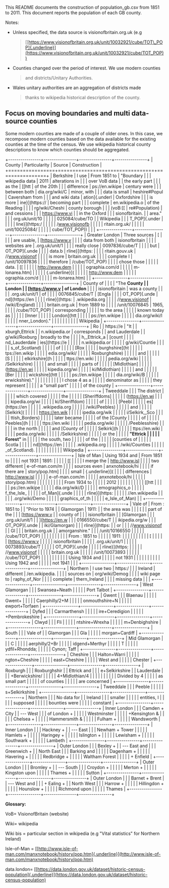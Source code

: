 This README documents the construction of population\_gb.csv from 1851
to 2011. This document reports the population of each GB county.

Notes:

-   Unless specified, the data source is visionofbritain.org.uk (e.g
    > [[https://www.visionofbritain.org.uk/unit/10032921/cube/TOT\_POP]{.underline}](https://www.visionofbritain.org.uk/unit/10032921/cube/TOT_POP))

-   Counties changed over the period of interest. We use modern counties
    > and districts/Unitary Authorities.

-   Wales unitary authorities are an aggregation of districts made
    > thanks to wikipedia historical description of the county.

Focus on moving boundaries and multi data-source counties
---------------------------------------------------------

Some modern counties are made of a couple of older ones. In this case,
we recompose modern counties based on the data available for the
existing counties at the time of the census. We use wikipedia historical
county descriptions to know which counties should be aggregated.

+----------------+----------------+----------------+----------------+
| County         | Particularity  | Source         | Construction   |
+================+================+================+================+
| Berkshire      | I use          | From 1851 to   | "Boundary      |
|                | wikipedia data | 2011           | alterations in |
|                | over VoB data  |                | the early part |
|                | as the         | [[htt          | of the 20th    |
|                | difference     | ps://en.wikipe | century were   |
|                | between both   | dia.org/wiki/C | minor, with    |
|                | data is small  | heshire\#Popul | Caversham from |
|                | and wiki data  | ation]{.underl | Oxfordshire    |
|                | is more        | ine}](https:// | becoming part  |
|                | complete       | en.wikipedia.o | of the Reading |
|                |                | rg/wiki/Cheshi | county borough |
|                | (voB:[[        | re#Population) | and cessions   |
|                | https://www.vi |                | in the Oxford  |
|                | sionofbritain. |                | area."         |
|                | org.uk/unit/10 |                |                |
|                | 025084/cube/TO |                | Wikipedia      |
|                | T\_POP]{.under |                |                |
|                | line}](https:/ |                |                |
|                | /www.visionofb |                |                |
|                | ritain.org.uk/ |                |                |
|                | unit/10025084/ |                |                |
|                | cube/TOT_POP)) |                |                |
+----------------+----------------+----------------+----------------+
| Greater London | Three sources  | [              |                |
|                | are usable,    | [https://www.v |                |
|                | data from both | isionofbritain |                |
|                | websites are   | .org.uk/unit/1 |                |
|                | really close   | 0097836/cube/T |                |
|                | but            | OT\_POP]{.unde |                |
|                | data.b         | rline}](https: |                |
|                | ritain.gouv.uk | //www.visionof |                |
|                | is more        | britain.org.uk |                |
|                | complete I     | /unit/10097836 |                |
|                | therefore      | /cube/TOT_POP) |                |
|                | chose those    |                |                |
|                | data.          | [[             |                |
|                |                | http://www.dem |                |
|                |                | ographia.com/d |                |
|                |                | m-lonarea.htm] |                |
|                |                | {.underline}]( |                |
|                |                | http://www.dem |                |
|                |                | ographia.com/d |                |
|                |                | m-lonarea.htm) |                |
+----------------+----------------+----------------+----------------+
| County of      |                | [              | "The **County  |
| London         |                | [https://www.v | of London**    |
|                |                | isionofbritain | was a county   |
|                |                | .org.uk/unit/1 | of             |
|                |                | 0076845/cube/T | [Engla         |
|                |                | OT\_POP]{.unde | nd](https://en |
|                |                | rline}](https: | .wikipedia.org |
|                |                | //www.visionof | /wiki/England) |
|                |                | britain.org.uk | from 1889 to   |
|                |                | /unit/10076845 | 1965,          |
|                |                | /cube/TOT_POP) | corresponding  |
|                |                |                | to the area    |
|                |                |                | known today as |
|                |                |                | [Inner         |
|                |                |                | London](htt    |
|                |                |                | ps://en.wikipe |
|                |                |                | dia.org/wiki/I |
|                |                |                | nner_London)." |
|                |                |                |                |
|                |                |                | Wikipedia      |
+----------------+----------------+----------------+----------------+
| Ro             |                | https://e      | "It            |
| xburgh,Ettrick |                | n.wikipedia.or | corresponds    |
| and Lauderdale |                | g/wiki/Roxburg | broadly to the |
|                |                | h,\_Ettrick\_a | [count         |
|                |                | nd\_Lauderdale | ies](https://e |
|                |                |                | n.wikipedia.or |
|                |                |                | g/wiki/Countie |
|                |                |                | s_of_Scotland) |
|                |                |                | of             |
|                |                |                | [Rox           |
|                |                |                | burghshire](ht |
|                |                |                | tps://en.wikip |
|                |                |                | edia.org/wiki/ |
|                |                |                | Roxburghshire) |
|                |                |                | and            |
|                |                |                | [S             |
|                |                |                | elkirkshire](h |
|                |                |                | ttps://en.wiki |
|                |                |                | pedia.org/wiki |
|                |                |                | /Selkirkshire) |
|                |                |                | and small      |
|                |                |                | parts of       |
|                |                |                | [Midlothian]   |
|                |                |                | (https://en.wi |
|                |                |                | kipedia.org/wi |
|                |                |                | ki/Midlothian) |
|                |                |                | and            |
|                |                |                | [Ber           |
|                |                |                | wickshire](htt |
|                |                |                | ps://en.wikipe |
|                |                |                | dia.org/wiki/B |
|                |                |                | erwickshire)." |
|                |                |                |                |
|                |                |                | I chose 4 as a |
|                |                |                | denominator as |
|                |                |                | they represent |
|                |                |                | a "small part" |
|                |                |                | of the county  |
+----------------+----------------+----------------+----------------+
| Tweeddale      |                |                | The district   |
|                |                |                | which covered  |
|                |                |                | the            |
|                |                |                | [Sheriffdoms]  |
|                |                |                | (https://en.wi |
|                |                |                | kipedia.org/wi |
|                |                |                | ki/Sheriffdom) |
|                |                |                | of             |
|                |                |                | [Peebl         |
|                |                |                | es](https://en |
|                |                |                | .wikipedia.org |
|                |                |                | /wiki/Peebles) |
|                |                |                | and            |
|                |                |                | [Selkirk](     |
|                |                |                | https://en.wik |
|                |                |                | ipedia.org/wik |
|                |                |                | i/Selkirk,_Sco |
|                |                |                | ttish_Borders) |
|                |                |                | later became   |
|                |                |                | of the [County |
|                |                |                | of             |
|                |                |                | Peebles](h     |
|                |                |                | ttps://en.wiki |
|                |                |                | pedia.org/wiki |
|                |                |                | /Peeblesshire) |
|                |                |                | in the north   |
|                |                |                | and [County of |
|                |                |                | Selkirk](h     |
|                |                |                | ttps://en.wiki |
|                |                |                | pedia.org/wiki |
|                |                |                | /Selkirkshire) |
|                |                |                | or the         |
|                |                |                | **\"Ettrick    |
|                |                |                | Forest\"** in  |
|                |                |                | the south, two |
|                |                |                | of the         |
|                |                |                | [counties of   |
|                |                |                | Scotla         |
|                |                |                | nd](https://en |
|                |                |                | .wikipedia.org |
|                |                |                | /wiki/Counties |
|                |                |                | _of_Scotland). |
|                |                |                |                |
|                |                |                | Wikipedia      |
+----------------+----------------+----------------+----------------+
| Isle of Man    | Using 1934 and | From 1851 to   |                |
|                | not 1931       | 1891:          |                |
|                |                | [[             |                |
|                | I merge the    | http://www.isl |                |
|                | two different  | e-of-man.com/m |                |
|                | sources even   | anxnotebook/hi |                |
|                | if there are   | story/pop.htm] |                |
|                | small          | {.underline}]( |                |
|                | differences    | http://www.isl |                |
|                |                | e-of-man.com/m |                |
|                |                | anxnotebook/hi |                |
|                |                | story/pop.htm) |                |
|                |                |                |                |
|                |                | From 1934 to   |                |
|                |                | 2012           |                |
|                |                |                |                |
|                |                | [[htt          |                |
|                |                | ps://en.wikipe |                |
|                |                | dia.org/wiki/D |                |
|                |                | emographics\_o |                |
|                |                | f\_the\_Isle\_ |                |
|                |                | of\_Man]{.unde |                |
|                |                | rline}](https: |                |
|                |                | //en.wikipedia |                |
|                |                | .org/wiki/Demo |                |
|                |                | graphics_of_th |                |
|                |                | e_Isle_of_Man) |                |
+----------------+----------------+----------------+----------------+
| Vale of        | From : 1851 to |                | "Prior to 1974 |
| Glamorgan      | 1911:          |                | the area was   |
|                | [              |                | part of the    |
|                | [https://www.v |                | county of      |
|                | isionofbritain |                | [Glamorgan     |
|                | .org.uk/unit/1 |                | ](https://en.w |
|                | 0166550/cube/T |                | ikipedia.org/w |
|                | OT\_POP]{.unde |                | iki/Glamorgan) |
|                | rline}](https: |                | or             |
|                | //www.visionof |                | Gl             |
|                | britain.org.uk |                | amorganshire." |
|                | /unit/10166550 |                |                |
|                | /cube/TOT_POP) |                |                |
|                |                |                |                |
|                | From : 1851 to |                |                |
|                | 1911:          |                |                |
|                |                |                |                |
|                | [              |                |                |
|                | [https://www.v |                |                |
|                | isionofbritain |                |                |
|                | .org.uk/unit/1 |                |                |
|                | 0073893/cube/T |                |                |
|                | OT\_POP]{.unde |                |                |
|                | rline}](https: |                |                |
|                | //www.visionof |                |                |
|                | britain.org.uk |                |                |
|                | /unit/10073893 |                |                |
|                | /cube/TOT_POP) |                |                |
|                |                |                |                |
|                | Using 1934 and |                |                |
|                | not 1931       |                |                |
|                |                |                |                |
|                | Using 1942 and |                |                |
|                | not 1941       |                |                |
+----------------+----------------+----------------+----------------+
| Northern       | I use two      | https:/        |                |
| Ireland        | different      | /en.wikipedia. |                |
|                | sources on     | org/wiki/Demog |                |
|                | wiki page to   | raphy\_of\_Nor |                |
|                | complete       | thern\_Ireland |                |
|                | missing data   |                |                |
+----------------+----------------+----------------+----------------+
| West Glamorgan |                |                | Swansea+Neath  |
|                |                |                | Port Talbot    |
+----------------+----------------+----------------+----------------+
| Gwent          |                |                | Blaenau        |
|                |                |                | Gwent+         |
|                |                |                | Caerphilly/2+M |
|                |                |                | onmouthshire+N |
|                |                |                | ewport+Torfaen |
+----------------+----------------+----------------+----------------+
| Dyfed          |                |                | Carmarthensh   |
|                |                |                | ire+Ceredigion |
|                |                |                | +Pembrokeshire |
+----------------+----------------+----------------+----------------+
| Clwyd          |                |                | Fli            |
|                |                |                | ntshire+Wrexha |
|                |                |                | m+Denbighshire |
+----------------+----------------+----------------+----------------+
| South          |                |                | Vale of        |
| Glamorgan      |                |                | Gla            |
|                |                |                | morgan+Cardiff |
+----------------+----------------+----------------+----------------+
| Mid Glamorgan  |                |                | C              |
|                |                |                | aerphilly/2+Br |
|                |                |                | idgend+Merthyr |
|                |                |                | T              |
|                |                |                | ydfil+Rhondda; |
|                |                |                | Cynon; Taff    |
+----------------+----------------+----------------+----------------+
| Cheshire       |                |                | Halton+Warri   |
|                |                |                | ngton+Cheshire |
|                |                |                | east+Cheshire  |
|                |                |                | West and       |
|                |                |                | Chester        |
+----------------+----------------+----------------+----------------+
| Roxburgh       |                |                | Roxburghshir   |
| Ettrick and    |                |                | e+Selkirkshire |
| Lauderdale     |                |                | +Berwickshire/ |
|                |                |                | 4+Midlothian/4 |
|                |                |                |                |
|                |                |                | Divided by 4   |
|                |                |                | as small part  |
|                |                |                | of counties    |
|                |                |                | are concerned  |
+----------------+----------------+----------------+----------------+
| Tweeddale      |                |                | Peeble         |
|                |                |                | s+Selkirkshire |
+----------------+----------------+----------------+----------------+
| Northern       |                |                | No data for    |
| Ireland        |                |                | smaller        |
|                |                |                | entities, I    |
|                |                |                | supposed       |
|                |                |                | bounties were  |
|                |                |                | constant       |
+----------------+----------------+----------------+----------------+
| Inner London   |                |                | Camden + City  |
| --- West       |                |                | of London +    |
|                |                |                | Westminster    |
|                |                |                | +Kensington &  |
|                |                |                | Chelsea +      |
|                |                |                | Hammersmith &  |
|                |                |                | Fulham +       |
|                |                |                | Wandsworth     |
+----------------+----------------+----------------+----------------+
| Inner London   |                |                | Hackney +      |
| --- East       |                |                | Newham + Tower |
|                |                |                | Hamlets +      |
|                |                |                | Haringey +     |
|                |                |                | Islington +    |
|                |                |                | Lewisham +     |
|                |                |                | Southwark +    |
|                |                |                | Lambeth        |
+----------------+----------------+----------------+----------------+
| Outer London   |                |                | Bexley +       |
| --- East and   |                |                | Greenwich +    |
| North East     |                |                | Barking and    |
|                |                |                | Dagenham +     |
|                |                |                | Havering +     |
|                |                |                | Redbridge +    |
|                |                |                | Waltham Forest |
|                |                |                | + Enfield      |
+----------------+----------------+----------------+----------------+
| Outer London   |                |                | Bromley +      |
| --- South      |                |                | Croydon +      |
|                |                |                | Merton +       |
|                |                |                | Kingston upon  |
|                |                |                | Thames +       |
|                |                |                | Sutton         |
+----------------+----------------+----------------+----------------+
| Outer London   |                |                | Barnet + Brent |
| --- West and   |                |                | + Ealing +     |
| North West     |                |                | Harrow +       |
|                |                |                | Hillingdon +   |
|                |                |                | Hounslow +     |
|                |                |                | Richmond upon  |
|                |                |                | Thames         |
+----------------+----------------+----------------+----------------+

**Glossary:**

VoB= VisionofBritain (website)

Wiki= wikipedia

Wiki bis = particular section in wikipedia (e.g "Vital statistics" for
Northern Ireland)

Isle-of-Man =
[[http://www.isle-of-man.com/manxnotebook/history/pop.htm]{.underline}](http://www.isle-of-man.com/manxnotebook/history/pop.htm)

data.london=
[[https://data.london.gov.uk/dataset/historic-census-population]{.underline}](https://data.london.gov.uk/dataset/historic-census-population)
